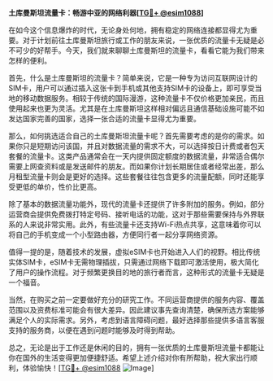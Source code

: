 **土库曼斯坦流量卡：畅游中亚的网络利器[[TG💪+ @esim1088](https://t.me/s/esim1088)]**

在如今这个信息爆炸的时代，无论身处何地，拥有稳定的网络连接都显得尤为重要。对于计划前往土库曼斯坦旅行或工作的朋友来说，一张优质的流量卡无疑是必不可少的好帮手。今天，我们就来聊聊土库曼斯坦的流量卡，看看它能为我们带来怎样的便利。

首先，什么是土库曼斯坦的流量卡？简单来说，它是一种专为访问互联网设计的SIM卡，用户可以通过插入这张卡到手机或其他支持SIM卡的设备上，即可享受当地的移动数据服务。相较于传统的国际漫游，这种流量卡不仅价格更加亲民，而且使用起来也更为灵活。尤其是在土库曼斯坦这样相对偏远且通信基础设施可能不如发达国家完善的国家，选择一张合适的流量卡显得尤为重要。

那么，如何挑选适合自己的土库曼斯坦流量卡呢？首先需要考虑的是你的需求。如果你只是短期访问该国，并且对数据流量的需求不大，可以选择按日计费或者包天套餐的流量卡。这类产品通常会在一天内提供固定额度的数据流量，非常适合偶尔需要上网查资料或是发送邮件的朋友。而如果你计划长期居住或者经常出差，那么月租型流量卡则会是更好的选择。这些套餐往往包含更多的流量配额，同时还能享受更低的单价，性价比更高。

除了基本的数据流量功能外，现代的流量卡还提供了许多附加的服务。例如，部分运营商会提供免费拨打特定号码、接听电话的功能，这对于那些需要保持与外界联系的人来说非常实用。此外，有些流量卡还支持Wi-Fi热点共享，这意味着你可以将自己的手机变成一个小型路由器，方便同行者一起分享网络资源。

值得一提的是，随着技术的发展，虚拟eSIM卡也开始进入人们的视野。相比传统实体SIM卡，eSIM卡无需物理插拔，只需通过网络下载即可激活使用，极大简化了用户的操作流程。对于频繁更换目的地的旅行者而言，这种形式的流量卡无疑是一个福音。

当然，在购买之前一定要做好充分的研究工作。不同运营商提供的服务内容、覆盖范围以及资费标准可能会有很大差异。因此建议事先查询清楚，确保所选方案能够满足个人的实际需求。另外，考虑到语言障碍问题，最好选择那些提供多语言客服支持的服务商，以便在遇到问题时能够及时得到帮助。

总之，无论是出于工作还是休闲的目的，拥有一张优质的土库曼斯坦流量卡都能让你在国外的生活变得更加便捷舒适。希望上述介绍对你有所帮助，祝大家出行顺利，体验愉快！[[TG💪+ @esim1088](https://t.me/s/esim1088) ![Image](https://i.postimg.cc/4NQfJmqS/Snipaste-2025-05-13-00-14-12.png)]